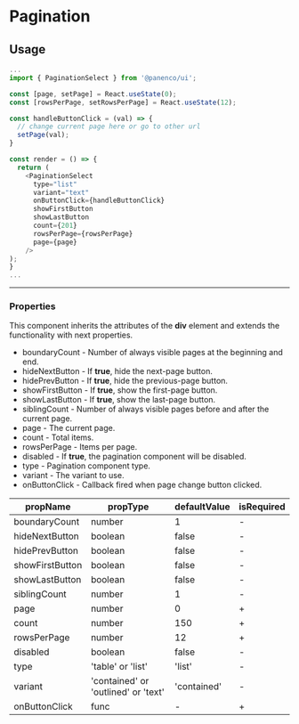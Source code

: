 # Pagination

## Usage

```js
...
import { PaginationSelect } from '@panenco/ui';

const [page, setPage] = React.useState(0);
const [rowsPerPage, setRowsPerPage] = React.useState(12);

const handleButtonClick = (val) => {
  // change current page here or go to other url
  setPage(val);
}

const render = () => {
  return (
    <PaginationSelect
      type="list"
      variant="text"
      onButtonClick={handleButtonClick}
      showFirstButton
      showLastButton
      count={201}
      rowsPerPage={rowsPerPage}
      page={page}
    />
);
}
...
```

---

### Properties

This component inherits the attributes of the **div** element and extends the functionality with next properties.

- boundaryCount - Number of always visible pages at the beginning and end.
- hideNextButton - If **true**, hide the next-page button.
- hidePrevButton - If **true**, hide the previous-page button.
- showFirstButton - If **true**, show the first-page button.
- showLastButton - If **true**, show the last-page button.
- siblingCount - Number of always visible pages before and after the current page.
- page - The current page.
- count - Total items.
- rowsPerPage - Items per page.
- disabled - If **true**, the pagination component will be disabled.
- type - Pagination component type.
- variant - The variant to use.
- onButtonClick - Callback fired when page change button clicked.

| propName        | propType                            | defaultValue | isRequired |
| --------------- | ----------------------------------- | ------------ | ---------- |
| boundaryCount   | number                              | 1            | -          |
| hideNextButton  | boolean                             | false        | -          |
| hidePrevButton  | boolean                             | false        | -          |
| showFirstButton | boolean                             | false        | -          |
| showLastButton  | boolean                             | false        | -          |
| siblingCount    | number                              | 1            | -          |
| page            | number                              | 0            | +          |
| count           | number                              | 150          | +          |
| rowsPerPage     | number                              | 12           | +          |
| disabled        | boolean                             | false        | -          |
| type            | 'table' or 'list'                   | 'list'       | -          |
| variant         | 'contained' or 'outlined' or 'text' | 'contained'  | -          |
| onButtonClick   | func                                | -            | +          |

